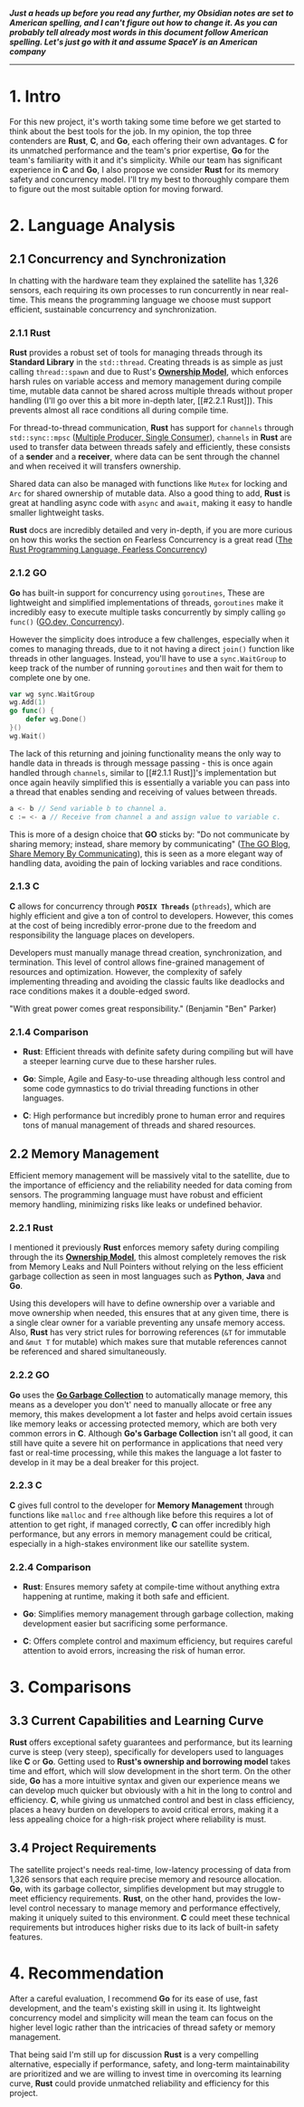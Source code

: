 ***Just a heads up before you read any further, my Obsidian notes are set to American spelling, and I can't figure out how to change it. As you can probably tell already most words in this document follow American spelling. Let's just go with it and assume SpaceY is an American company***

---
# 1. Intro
For this new project, it's worth taking some time before we get started to think about the best tools for the job. In my opinion, the top three contenders are **Rust**, **C**, and **Go**, each offering their own advantages. **C** for its unmatched performance and the team's prior expertise, **Go** for the team's familiarity with it and it's simplicity. While our team has significant experience in **C** and **Go**, I also propose we consider **Rust** for its memory safety and concurrency model. I'll try my best to thoroughly compare them to figure out the most suitable option for moving forward.
# 2. Language Analysis

## 2.1 Concurrency and Synchronization
In chatting with the hardware team they explained the satellite has 1,326 sensors, each requiring its own processes to run concurrently in near real-time. This means the programming language we choose must support efficient, sustainable concurrency and synchronization.
### 2.1.1 Rust
**Rust** provides a robust set of tools for managing threads through its **Standard Library** in the `std::thread`. Creating threads is as simple as just calling `thread::spawn` and due to Rust's **[Ownership Model](https://doc.rust-lang.org/book/ch04-01-what-is-ownership.html)**, which enforces harsh rules on variable access and memory management during compile time, mutable data cannot be shared across multiple threads without proper handling (I'll go over this a bit more in-depth later, [[#2.2.1 Rust]]). This prevents almost all race conditions all during compile time.

For thread-to-thread communication, **Rust** has support for `channels` through `std::sync::mpsc` ([Multiple Producer, Single Consumer](https://doc.rust-lang.org/std/sync/mpsc/)), `channels` in **Rust** are used to transfer data between threads safely and efficiently, these consists of a **sender** and a **receiver**, where data can be sent through the channel and when received it will transfers ownership.

Shared data can also be managed with functions like `Mutex` for locking and `Arc` for shared ownership of mutable data. Also a good thing to add, **Rust** is great at handling async code with `async` and `await`, making it easy to handle smaller lightweight tasks.

**Rust** docs are incredibly detailed and very in-depth, if you are more curious on how this works the section on Fearless Concurrency is a great read ([The Rust Programming Language, Fearless Concurrency](https://doc.rust-lang.org/book/ch16-00-concurrency.html))
### 2.1.2 GO
**Go** has built-in support for concurrency using `goroutines`, These are lightweight and simplified implementations of threads, `goroutines` make it incredibly easy to execute multiple tasks concurrently by simply calling `go func()` ([GO.dev, Concurrency](https://go.dev/tour/concurrency/1)). 

However the simplicity does introduce a few challenges, especially when it comes to managing threads, due to it not having a direct `join()` function like threads in other languages. Instead, you'll have to use a `sync.WaitGroup` to keep track of the number of running `goroutines` and then wait for them to complete one by one. 

```go
var wg sync.WaitGroup
wg.Add(1)
go func() {
    defer wg.Done()
}()
wg.Wait()
```

The lack of this returning and joining functionality means the only way to handle data in threads is through message passing - this is once again handled through `channels`, similar to [[#2.1.1 Rust]]'s implementation but once again heavily simplified this is essentially a variable you can pass into a thread that enables sending and receiving of values between threads.

```go
a <- b // Send variable b to channel a.
c := <- a // Receive from channel a and assign value to variable c.
```

This is more of a design choice that **GO** sticks by: "Do not communicate by sharing memory; instead, share memory by communicating" ([The GO Blog, Share Memory By Communicating](https://go.dev/blog/codelab-share)), this is seen as a more elegant way of handling data, avoiding the pain of locking variables and race conditions.
### 2.1.3 C
**C** allows for concurrency through **`POSIX Threads`** (`pthreads`), which are highly efficient and give a ton of control to developers. However, this comes at the cost of being incredibly error-prone due to the freedom and responsibility the language places on developers.

Developers must manually manage thread creation, synchronization, and termination. This level of control allows fine-grained management of resources and optimization. However, the complexity of safely implementing threading and avoiding the classic faults like deadlocks and race conditions makes it a double-edged sword.

"With great power comes great responsibility." (Benjamin "Ben" Parker)
### 2.1.4 Comparison

- **Rust**: Efficient threads with definite safety during compiling but will have a steeper learning curve due to these harsher rules.

- **Go**: Simple, Agile and Easy-to-use threading although less control and some code gymnastics to do trivial threading functions in other languages.

- **C**: High performance but incredibly prone to human error and requires tons of manual management of threads and shared resources.
## 2.2 Memory Management
Efficient memory management will be massively vital to the satellite, due to the importance of efficiency and the reliability needed for data coming from sensors. The programming language must have robust and efficient memory handling, minimizing risks like leaks or undefined behavior.
### 2.2.1 Rust
I mentioned it previously **Rust** enforces memory safety during compiling through the its **[Ownership Model](https://doc.rust-lang.org/book/ch04-01-what-is-ownership.html)**, this almost completely removes the risk from Memory Leaks and Null Pointers without relying on the less efficient garbage collection as seen in most languages such as **Python**, **Java** and **Go**. 

Using this developers will have to define ownership over a variable and move ownership when needed, this ensures that at any given time, there is a single clear owner for a variable preventing any unsafe memory access. Also, **Rust** has very strict rules for borrowing references (`&T` for immutable and `&mut T` for mutable) which makes sure that mutable references cannot be referenced and shared simultaneously.
### 2.2.2 GO
**Go** uses the **[Go Garbage Collection](https://tip.golang.org/doc/gc-guide)** to automatically manage memory, this means as a developer you don't' need to manually allocate or free any memory, this makes development a lot faster and helps avoid certain issues like memory leaks or accessing protected memory, which are both very common errors in **C**. Although **Go's Garbage Collection** isn't all good, it can still have quite a severe hit on performance in applications that need very fast or real-time processing, while this makes the language a lot faster to develop in it may be a deal breaker for this project.
### 2.2.3 C
**C** gives full control to the developer for **Memory Management** through functions like `malloc` and `free` although like before this requires a lot of attention to get right, if managed correctly, **C** can offer incredibly high performance, but any errors in memory management could be critical, especially in a high-stakes environment like our satellite system.
### 2.2.4 Comparison

- **Rust**: Ensures memory safety at compile-time without anything extra happening at runtime, making it both safe and efficient.

- **Go**: Simplifies memory management through garbage collection, making development easier but sacrificing some performance.

- **C**: Offers complete control and maximum efficiency, but requires careful attention to avoid errors, increasing the risk of human error.

# 3. Comparisons

## 3.3 Current Capabilities and Learning Curve
**Rust** offers exceptional safety guarantees and performance, but its learning curve is steep (very steep), specifically for developers used to languages like **C** or **Go**. Getting used to **Rust's ownership and borrowing model** takes time and effort, which will slow development in the short term. On the other side, **Go** has a more intuitive syntax and given our experience means we can develop much quicker but obviously with a hit in the long to control and efficiency. **C**, while giving us unmatched control and best in class efficiency, places a heavy burden on developers to avoid critical errors, making it a less appealing choice for a high-risk project where reliability is must.
## 3.4 Project Requirements
The satellite project's needs real-time, low-latency processing of data from 1,326 sensors that each require precise memory and resource allocation. **Go**, with its garbage collector, simplifies development but may struggle to meet efficiency requirements. **Rust**, on the other hand, provides the low-level control necessary to manage memory and performance effectively, making it uniquely suited to this environment. **C** could meet these technical requirements but introduces higher risks due to its lack of built-in safety features.
# 4. Recommendation
After a careful evaluation, I recommend **Go** for its ease of use, fast development, and the team's existing skill in using it. Its lightweight concurrency model and simplicity will mean the team can focus on the higher level logic rather than the intricacies of thread safety or memory management.

That being said I'm still up for discussion **Rust** is a very compelling alternative, especially if performance, safety, and long-term maintainability are prioritized and we are willing to invest time in overcoming its learning curve, **Rust** could provide unmatched reliability and efficiency for this project.
